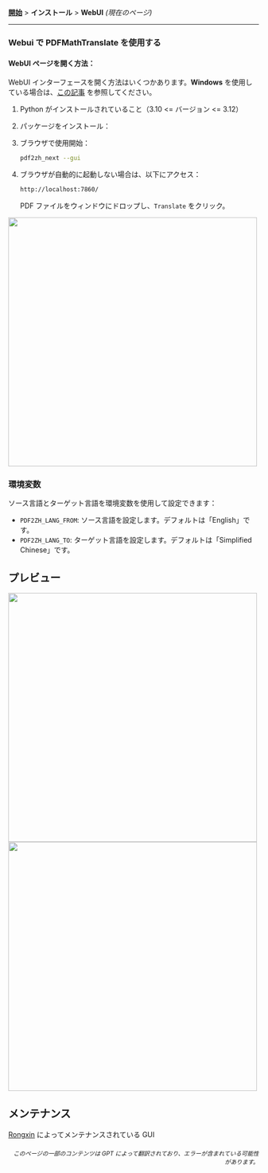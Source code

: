 [**開始**](./getting-started.md) > **インストール** > **WebUI** _(現在のページ)_

---

### Webui で PDFMathTranslate を使用する

#### WebUI ページを開く方法：

WebUI インターフェースを開く方法はいくつかあります。**Windows** を使用している場合は、[この記事](./INSTALLATION_winexe.md) を参照してください。

1. Python がインストールされていること（3.10 <= バージョン <= 3.12）

2. パッケージをインストール：

3. ブラウザで使用開始：

    ```bash
    pdf2zh_next --gui
    ```

4. ブラウザが自動的に起動しない場合は、以下にアクセス：

    ```bash
    http://localhost:7860/
    ```

    PDF ファイルをウィンドウにドロップし、`Translate` をクリック。

<!-- <img src="./images/gui.gif" width="500"/> -->
<img src='./../images/gui.gif' width="500"/>

### 環境変数

ソース言語とターゲット言語を環境変数を使用して設定できます：

- `PDF2ZH_LANG_FROM`: ソース言語を設定します。デフォルトは「English」です。
- `PDF2ZH_LANG_TO`: ターゲット言語を設定します。デフォルトは「Simplified Chinese」です。

## プレビュー

<img src="./../images/before.png" width="500"/>
<img src="./../images/after.png" width="500"/>

## メンテナンス

[Rongxin](https://github.com/reycn) によってメンテナンスされている GUI

<div align="right"> 
<h6><small>このページの一部のコンテンツは GPT によって翻訳されており、エラーが含まれている可能性があります。</small></h6>